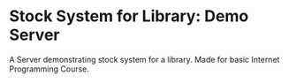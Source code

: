 # Stock System for Library: Demo Server
A Server demonstrating stock system for a library. Made for basic Internet Programming Course.
